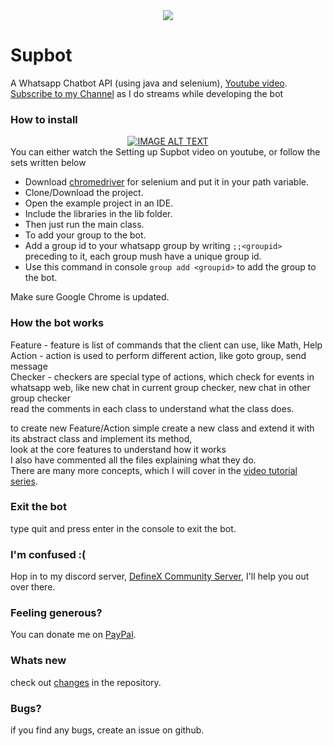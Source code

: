 <div align="center">
  <img src="https://cdn.steemitimages.com/DQmVfVL98g7QbEyb4t4bt5A9DuMZLBYpiekwceBswjSUqTJ/small%20banner.jpg"/>
</div>

# Supbot
A Whatsapp Chatbot API (using java and selenium), [Youtube video](https://www.youtube.com/watch?v=MWCjVzM0rW8).<br/>
[Subscribe to my Channel](https://www.youtube.com/channel/UCYik1Iuvf2bEw0ewDHqDnGw) as I do streams while developing the bot

### How to install
<div align="center">
  <a href="https://www.youtube.com/watch?v=XURtoZfKdBg"><img src="https://img.youtube.com/vi/XURtoZfKdBg/0.jpg" alt="IMAGE ALT TEXT"></a>
</div>
You can either watch the Setting up Supbot video on youtube, or follow the sets written below

- Download [chromedriver](https://www.seleniumhq.org/download/) for selenium and put it in your path variable.
- Clone/Download the project.
- Open the example project in an IDE.
- Include the libraries in the lib folder.
- Then just run the main class.
- To add your group to the bot.
- Add a group id to your whatsapp group by writing ```;;<groupid>``` preceding to it, each group mush have a unique group id.
- Use this command in console ```group add <groupid>``` to add the group to the bot.

Make sure Google Chrome is updated. 

### How the bot works

Feature - feature is list of commands that the client can use, like Math, Help<br/>
Action - action is used to perform different action, like goto group, send message<br/>
Checker - checkers are special type of actions, which check for events in whatsapp web, like new chat in current group checker, new chat in other group checker<br/>
read the comments in each class to understand what the class does.<br/>

to create new Feature/Action simple create a new class and extend it with its abstract class and implement its method,<br/>
look at the core features to understand how it works<br/>
I also have commented all the files explaining what they do.<br/>
There are many more concepts, which I will cover in the [video tutorial series](https://www.youtube.com/playlist?list=PLdeajH45r2EKfD4lB6LJW6jF66PLSFGFa).<br/>

### Exit the bot

type quit and press enter in the console to exit the bot.

### I'm confused :(
Hop in to my discord server, [DefineX Community Server](https://discord.gg/V6e2fpc), I'll help you out over there.

### Feeling generous?
You can donate me on [PayPal](https://www.paypal.me/AdamSaudagar).

### Whats new
check out [changes](https://github.com/adsau59/supbot/blob/master/changes) in the repository.

### Bugs?

if you find any bugs, create an issue on github.
